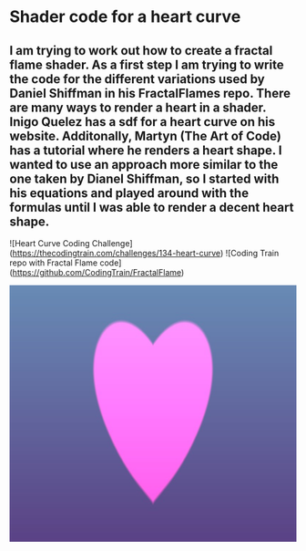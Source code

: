 # Shader code for a heart curve

## I am trying to work out how to create a fractal flame shader. As a first step I am trying to write the code for the different variations used by Daniel Shiffman in his FractalFlames repo.  There are many ways to render a heart in a shader. <a ref="https://iquilezles.org/articles/distfunctions2d/">Inigo Quelez</a> has a sdf for a heart curve on his website.  Additonally, Martyn (The Art of Code) has a tutorial where he renders a heart shape. I wanted to use an approach more similar to the one taken by Dianel Shiffman, so I started with his equations and played around with the formulas until I was able to render a decent heart shape. 

![Heart Curve Coding Challenge] (https://thecodingtrain.com/challenges/134-heart-curve)
![Coding Train repo with Fractal Flame code] (https://github.com/CodingTrain/FractalFlame)



<!-- [Link to live version]() -->

<img class="img" src="images/heart.jpg" alt="Supershape" style=" display: block;
    margin-left: auto;
    margin-right: auto;" width="800" height="450">


